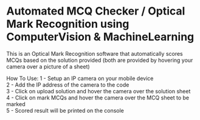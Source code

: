 # Automated MCQ Checker / Optical Mark Recognition using ComputerVision & MachineLearning

This is an Optical Mark Recognition software that automatically scores MCQs based on the solution provided (both are provided by hovering your camera over a picture of a sheet)

How To Use:
1 - Setup an IP camera on your mobile device<br /> 
2 - Add the IP address of the camera to the code<br /> 
3 - Click on upload solution and hover the camera over the solution sheet<br /> 
4 - Click on mark MCQs and hover the camera over the MCQ sheet to be marked<br /> 
5 - Scored result will be printed on the console
